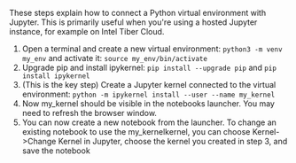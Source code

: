 These steps explain how to connect a Python virtual environment with Jupyter. This is primarily useful when you're using a hosted Jupyter instance, for example on Intel Tiber Cloud. 

1. Open a terminal and create a new virtual environment: 
  `python3 -m venv my_env` and activate it: `source my_env/bin/activate`
2. Upgrade pip and install ipykernel: `pip install --upgrade pip` and `pip install ipykernel`
3. (This is the key step) Create a Jupyter kernel connected to the virtual environment:
`python -m ipykernel install --user --name my_kernel`
4. Now my\_kernel should be visible in the notebooks launcher. You may need to refresh the browser window.
5. You can now create a new notebook from the launcher. To change an existing notebook to use the my\_kernelkernel, you can choose Kernel-\>Change Kernel in Jupyter, choose the kernel you created in step 3, and save the notebook
